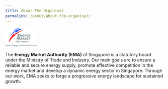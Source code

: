```yaml
---
title: About The Organiser
permalink: /about/about-the-organiser/
---
```

[<img src = "https://github.com/isomerpages/ema-ei/blob/staging/images/ema-logo.jpg" width = "100"/>](https://www.ema.gov.sg)

The **Energy Market Authority (EMA)** of Singapore is a statutory board under the Ministry of Trade and Industry. Our main goals are to ensure a reliable and secure energy supply, promote effective competition in the energy market and develop a dynamic energy sector in Singapore. Through our work, EMA seeks to forge a progressive energy landscape for sustained growth. 
